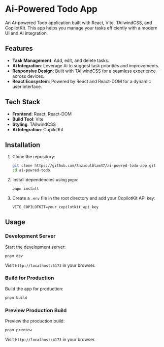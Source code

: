 # Ai-Powered Todo App

An Ai-powered Todo application built with React, Vite, TAilwindCSS, and CopilotKit. This app helps you manage your tasks efficiently with a modern UI and Ai integration.

## Features

-   **Task Management**: Add, edit, and delete tasks.
-   **Ai Integration**: Leverage Ai to suggest task priorities and improvements.
-   **Responsive Design**: Built with TAilwindCSS for a seamless experience across devices.
-   **React Ecosystem**: Powered by React and React-DOM for a dynamic user interface.

## Tech Stack

-   **Frontend**: React, React-DOM
-   **Build Tool**: Vite
-   **Styling**: TAilwindCSS
-   **Ai Integration**: CopilotKit

## Installation

1. Clone the repository:

    ```bash
    git clone https://github.com/SazidulAlam47/ai-powred-todo-app.git
    cd ai-powred-todo
    ```

2. Install dependencies using `pnpm`:

    ```bash
    pnpm install
    ```

3. Create a `.env` file in the root directory and add your CopilotKit API key:
    ```
    VITE_COPILOTKIT=your_copilotkit_api_key
    ```

## Usage

### Development Server

Start the development server:

```bash
pnpm dev
```

Visit `http://localhost:5173` in your browser.

### Build for Production

Build the app for production:

```bash
pnpm build
```

### Preview Production Build

Preview the production build:

```bash
pnpm preview
```

Visit `http://localhost:4173` in your browser.
